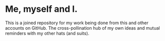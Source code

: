 # Me, myself and I.

This is a joined repository for my work being done from this and other accounts on GitHub. The cross-pollination hub of my own ideas and mutual reminders with my other hats \(and suits\).

